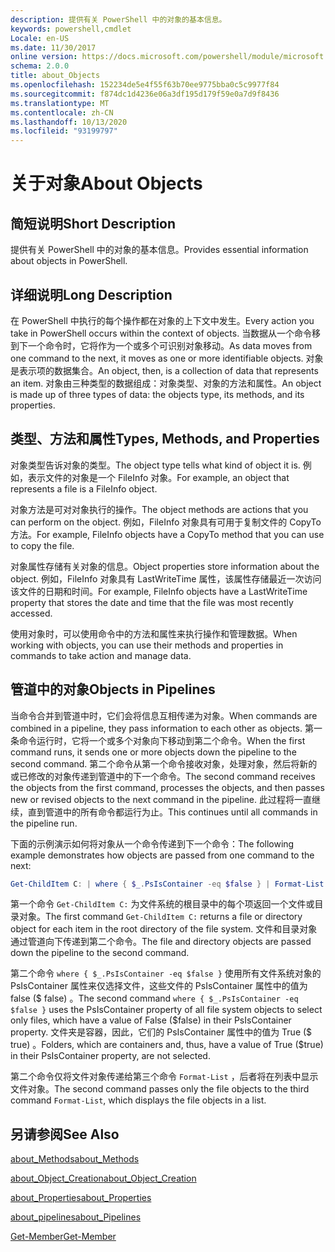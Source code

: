 ```yaml
---
description: 提供有关 PowerShell 中的对象的基本信息。
keywords: powershell,cmdlet
Locale: en-US
ms.date: 11/30/2017
online version: https://docs.microsoft.com/powershell/module/microsoft.powershell.core/about/about_objects?view=powershell-6&WT.mc_id=ps-gethelp
schema: 2.0.0
title: about_Objects
ms.openlocfilehash: 152234de5e4f55f63b70ee9775bba0c5c9977f84
ms.sourcegitcommit: f874dc1d4236e06a3df195d179f59e0a7d9f8436
ms.translationtype: MT
ms.contentlocale: zh-CN
ms.lasthandoff: 10/13/2020
ms.locfileid: "93199797"
---
```

# <a name="about-objects"></a><span data-ttu-id="ea269-104">关于对象</span><span class="sxs-lookup"><span data-stu-id="ea269-104">About Objects</span></span>

## <a name="short-description"></a><span data-ttu-id="ea269-105">简短说明</span><span class="sxs-lookup"><span data-stu-id="ea269-105">Short Description</span></span>
<span data-ttu-id="ea269-106">提供有关 PowerShell 中的对象的基本信息。</span><span class="sxs-lookup"><span data-stu-id="ea269-106">Provides essential information about objects in PowerShell.</span></span>

## <a name="long-description"></a><span data-ttu-id="ea269-107">详细说明</span><span class="sxs-lookup"><span data-stu-id="ea269-107">Long Description</span></span>

<span data-ttu-id="ea269-108">在 PowerShell 中执行的每个操作都在对象的上下文中发生。</span><span class="sxs-lookup"><span data-stu-id="ea269-108">Every action you take in PowerShell occurs within the context of objects.</span></span> <span data-ttu-id="ea269-109">当数据从一个命令移到下一个命令时，它将作为一个或多个可识别对象移动。</span><span class="sxs-lookup"><span data-stu-id="ea269-109">As data moves from one command to the next, it moves as one or more identifiable objects.</span></span> <span data-ttu-id="ea269-110">对象是表示项的数据集合。</span><span class="sxs-lookup"><span data-stu-id="ea269-110">An object, then, is a collection of data that represents an item.</span></span> <span data-ttu-id="ea269-111">对象由三种类型的数据组成：对象类型、对象的方法和属性。</span><span class="sxs-lookup"><span data-stu-id="ea269-111">An object is made up of three types of data: the objects type, its methods, and its properties.</span></span>

## <a name="types-methods-and-properties"></a><span data-ttu-id="ea269-112">类型、方法和属性</span><span class="sxs-lookup"><span data-stu-id="ea269-112">Types, Methods, and Properties</span></span>

<span data-ttu-id="ea269-113">对象类型告诉对象的类型。</span><span class="sxs-lookup"><span data-stu-id="ea269-113">The object type tells what kind of object it is.</span></span> <span data-ttu-id="ea269-114">例如，表示文件的对象是一个 FileInfo 对象。</span><span class="sxs-lookup"><span data-stu-id="ea269-114">For example, an object that represents a file is a FileInfo object.</span></span>

<span data-ttu-id="ea269-115">对象方法是可对对象执行的操作。</span><span class="sxs-lookup"><span data-stu-id="ea269-115">The object methods are actions that you can perform on the object.</span></span>
<span data-ttu-id="ea269-116">例如，FileInfo 对象具有可用于复制文件的 CopyTo 方法。</span><span class="sxs-lookup"><span data-stu-id="ea269-116">For example, FileInfo objects have a CopyTo method that you can use to copy the file.</span></span>

<span data-ttu-id="ea269-117">对象属性存储有关对象的信息。</span><span class="sxs-lookup"><span data-stu-id="ea269-117">Object properties store information about the object.</span></span> <span data-ttu-id="ea269-118">例如，FileInfo 对象具有 LastWriteTime 属性，该属性存储最近一次访问该文件的日期和时间。</span><span class="sxs-lookup"><span data-stu-id="ea269-118">For example, FileInfo objects have a LastWriteTime property that stores the date and time that the file was most recently accessed.</span></span>

<span data-ttu-id="ea269-119">使用对象时，可以使用命令中的方法和属性来执行操作和管理数据。</span><span class="sxs-lookup"><span data-stu-id="ea269-119">When working with objects, you can use their methods and properties in commands to take action and manage data.</span></span>

## <a name="objects-in-pipelines"></a><span data-ttu-id="ea269-120">管道中的对象</span><span class="sxs-lookup"><span data-stu-id="ea269-120">Objects in Pipelines</span></span>

<span data-ttu-id="ea269-121">当命令合并到管道中时，它们会将信息互相传递为对象。</span><span class="sxs-lookup"><span data-stu-id="ea269-121">When commands are combined in a pipeline, they pass information to each other as objects.</span></span> <span data-ttu-id="ea269-122">第一条命令运行时，它将一个或多个对象向下移动到第二个命令。</span><span class="sxs-lookup"><span data-stu-id="ea269-122">When the first command runs, it sends one or more objects down the pipeline to the second command.</span></span> <span data-ttu-id="ea269-123">第二个命令从第一个命令接收对象，处理对象，然后将新的或已修改的对象传递到管道中的下一个命令。</span><span class="sxs-lookup"><span data-stu-id="ea269-123">The second command receives the objects from the first command, processes the objects, and then passes new or revised objects to the next command in the pipeline.</span></span>
<span data-ttu-id="ea269-124">此过程将一直继续，直到管道中的所有命令都运行为止。</span><span class="sxs-lookup"><span data-stu-id="ea269-124">This continues until all commands in the pipeline run.</span></span>

<span data-ttu-id="ea269-125">下面的示例演示如何将对象从一个命令传递到下一个命令：</span><span class="sxs-lookup"><span data-stu-id="ea269-125">The following example demonstrates how objects are passed from one command to the next:</span></span>

```powershell
Get-ChildItem C: | where { $_.PsIsContainer -eq $false } | Format-List
```

<span data-ttu-id="ea269-126">第一个命令 `Get-ChildItem C:` 为文件系统的根目录中的每个项返回一个文件或目录对象。</span><span class="sxs-lookup"><span data-stu-id="ea269-126">The first command `Get-ChildItem C:` returns a file or directory object for each item in the root directory of the file system.</span></span> <span data-ttu-id="ea269-127">文件和目录对象通过管道向下传递到第二个命令。</span><span class="sxs-lookup"><span data-stu-id="ea269-127">The file and directory objects are passed down the pipeline to the second command.</span></span>

<span data-ttu-id="ea269-128">第二个命令 `where { $_.PsIsContainer -eq $false }` 使用所有文件系统对象的 PsIsContainer 属性来仅选择文件，这些文件的 PsIsContainer 属性中的值为 false (\$ false) 。</span><span class="sxs-lookup"><span data-stu-id="ea269-128">The second command `where { $_.PsIsContainer -eq $false }` uses the PsIsContainer property of all file system objects to select only files, which have a value of False (\$false) in their PsIsContainer property.</span></span> <span data-ttu-id="ea269-129">文件夹是容器，因此，它们的 PsIsContainer 属性中的值为 True (\$ true) 。</span><span class="sxs-lookup"><span data-stu-id="ea269-129">Folders, which are containers and, thus, have a value of True (\$true) in their PsIsContainer property, are not selected.</span></span>

<span data-ttu-id="ea269-130">第二个命令仅将文件对象传递给第三个命令 `Format-List` ，后者将在列表中显示文件对象。</span><span class="sxs-lookup"><span data-stu-id="ea269-130">The second command passes only the file objects to the third command `Format-List`, which displays the file objects in a list.</span></span>

## <a name="see-also"></a><span data-ttu-id="ea269-131">另请参阅</span><span class="sxs-lookup"><span data-stu-id="ea269-131">See Also</span></span>

[<span data-ttu-id="ea269-132">about_Methods</span><span class="sxs-lookup"><span data-stu-id="ea269-132">about_Methods</span></span>](about_Methods.md)

[<span data-ttu-id="ea269-133">about_Object_Creation</span><span class="sxs-lookup"><span data-stu-id="ea269-133">about_Object_Creation</span></span>](about_Object_Creation.md)

[<span data-ttu-id="ea269-134">about_Properties</span><span class="sxs-lookup"><span data-stu-id="ea269-134">about_Properties</span></span>](about_Properties.md)

[<span data-ttu-id="ea269-135">about_pipelines</span><span class="sxs-lookup"><span data-stu-id="ea269-135">about_Pipelines</span></span>](about_Pipelines.md)

[<span data-ttu-id="ea269-136">Get-Member</span><span class="sxs-lookup"><span data-stu-id="ea269-136">Get-Member</span></span>](xref:Microsoft.PowerShell.Utility.Get-Member)
